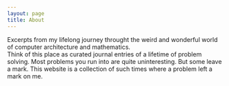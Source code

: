 ```yaml
---
layout: page
title: About
---
```


Excerpts from my lifelong journey throught the weird and wonderful world of computer architecture and mathematics.  
Think of this place as curated journal entries of a lifetime of problem solving.
Most problems you run into are quite uninteresting. But some leave a mark.
This website is a collection of such times where a problem left a mark on me. 
